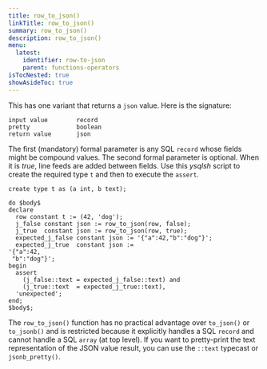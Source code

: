 ```yaml
---
title: row_to_json()
linkTitle: row_to_json()
summary: row_to_json()
description: row_to_json()
menu:
  latest:
    identifier: row-to-json
    parent: functions-operators
isTocNested: true
showAsideToc: true
---
```


This has one variant that returns a `json` value. Here is the signature:

```
input value        record
pretty             boolean
return value       json
```

The first (mandatory) formal parameter is any SQL `record` whose fields might be compound values. The second formal parameter is optional. When it is _true_, line feeds are added between fields. Use this _ysqlsh_ script to create the required type `t` and then to execute the `assert`.

```postgresql
create type t as (a int, b text);

do $body$
declare
  row constant t := (42, 'dog');
  j_false constant json := row_to_json(row, false);
  j_true  constant json := row_to_json(row, true);
  expected_j_false constant json := '{"a":42,"b":"dog"}';
  expected_j_true  constant json := 
'{"a":42,
 "b":"dog"}';
begin
  assert
    (j_false::text = expected_j_false::text) and
    (j_true::text  = expected_j_true::text),
  'unexpected';
end;
$body$;
```

The `row_to_json()` function has no practical advantage over `to_json()` or `to_jsonb()` and is restricted because it explicitly handles a SQL `record` and cannot handle a SQL `array` (at top level). If you want to pretty-print the text representation of the JSON value result, you can use the `::text` typecast or `jsonb_pretty()`.
